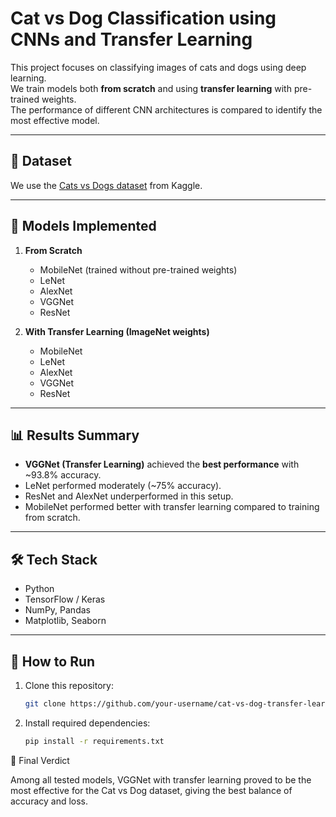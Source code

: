 # Cat vs Dog Classification using CNNs and Transfer Learning

This project focuses on classifying images of cats and dogs using deep learning.  
We train models both **from scratch** and using **transfer learning** with pre-trained weights.  
The performance of different CNN architectures is compared to identify the most effective model.

---

## 📌 Dataset
We use the [Cats vs Dogs dataset](https://www.kaggle.com/datasets/karakaggle/kaggle-cat-vs-dog-dataset) from Kaggle.

---

## 🧠 Models Implemented
1. **From Scratch**
   - MobileNet (trained without pre-trained weights)
   - LeNet
   - AlexNet
   - VGGNet
   - ResNet  

2. **With Transfer Learning (ImageNet weights)**
   - MobileNet
   - LeNet
   - AlexNet
   - VGGNet
   - ResNet  

---

## 📊 Results Summary
- **VGGNet (Transfer Learning)** achieved the **best performance** with ~93.8% accuracy.
- LeNet performed moderately (~75% accuracy).
- ResNet and AlexNet underperformed in this setup.
- MobileNet performed better with transfer learning compared to training from scratch.

---

## 🛠️ Tech Stack
- Python
- TensorFlow / Keras
- NumPy, Pandas
- Matplotlib, Seaborn

---

## 🚀 How to Run
1. Clone this repository:
   ```bash
   git clone https://github.com/your-username/cat-vs-dog-transfer-learning.git
   ```

2. Install required dependencies:
    ```bash
   pip install -r requirements.txt
    ```

📌 Final Verdict

Among all tested models, VGGNet with transfer learning proved to be the most effective for the Cat vs Dog dataset, giving the best balance of accuracy and loss.

